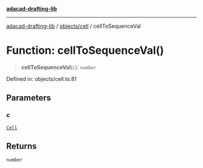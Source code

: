 [**adacad-drafting-lib**](../../../README.md)

***

[adacad-drafting-lib](../../../modules.md) / [objects/cell](../README.md) / cellToSequenceVal

# Function: cellToSequenceVal()

> **cellToSequenceVal**(`c`): `number`

Defined in: objects/cell.ts:81

## Parameters

### c

[`Cell`](../../datatypes/interfaces/Cell.md)

## Returns

`number`
